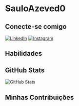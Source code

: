 # SauloAzeved0

## Conecte-se comigo
[![LinkedIn](https://img.shields.io/badge/LinkedIn-FFF?style=for-the-badge&logo=linkedin&logoColor=0E76A8)](https://www.linkedin.com/in/Saulo-Azevedo/)
[![Instagram](https://img.shields.io/badge/Instagram-FFF?style=for-the-badge&logo=instagram)](https://www.instagram.com/sauloazevedom/)
## Habilidades


## GitHub Stats
![GitHub Stats](https://github-readme-stats.vercel.app/api?username=SEUUSERNAME&theme=transparent&bg_color=000&border_color=30A3DC&show_icons=true&icon_color=30A3DC&title_color=E94D5F&text_color=FFF)


## Minhas Contribuições
